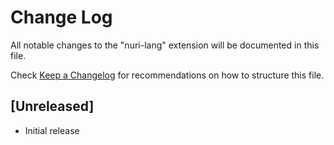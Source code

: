 # Change Log

All notable changes to the "nuri-lang" extension will be documented in this file.

Check [Keep a Changelog](http://keepachangelog.com/) for recommendations on how to structure this file.

## [Unreleased]

- Initial release